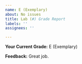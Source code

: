 ```yaml
---
name: E (Exemplary)
about: No issues
title: Lab (#) Grade Report
labels: ''
assignees: ''

---
```


**Your Current Grade:** E (Exemplary)

**Feedback:** Great job.
